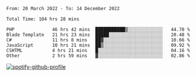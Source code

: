 <!--START_SECTION:waka-->

```text
From: 20 March 2022 - To: 14 December 2022

Total Time: 104 hrs 28 mins

PHP              46 hrs 42 mins  ███████████▒░░░░░░░░░░░░░   44.70 %
Blade Template   21 hrs 23 mins  █████░░░░░░░░░░░░░░░░░░░░   20.48 %
C#               11 hrs 8 mins   ██▓░░░░░░░░░░░░░░░░░░░░░░   10.66 %
JavaScript       10 hrs 21 mins  ██▒░░░░░░░░░░░░░░░░░░░░░░   09.92 %
CSHTML           4 hrs 21 mins   █░░░░░░░░░░░░░░░░░░░░░░░░   04.16 %
Other            2 hrs 59 mins   ▓░░░░░░░░░░░░░░░░░░░░░░░░   02.86 %
```

<!--END_SECTION:waka-->
[![spotify-github-profile](https://spotify-github-profile.vercel.app/api/view?uid=c00zprrvy9xiloa9qnco3hmng&cover_image=true&theme=novatorem&show_offline=false&background_color=121212&bar_color=53b14f&bar_color_cover=false)](https://spotify-github-profile.vercel.app/api/view?uid=c00zprrvy9xiloa9qnco3hmng&redirect=true)
